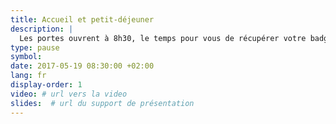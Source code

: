```yaml
---
title: Accueil et petit-déjeuner
description: |
  Les portes ouvrent à 8h30, le temps pour vous de récupérer votre badge et de bien commencer la journée autour d'un bon petit-déjeuner.
type: pause
symbol:
date: 2017-05-19 08:30:00 +02:00
lang: fr
display-order: 1
video: # url vers la video
slides:  # url du support de présentation
---
```

